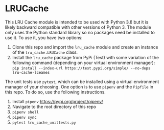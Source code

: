 # LRUCache

This LRU Cache module is intended to be used with Python 3.8 but it is likely backward compatible with other versions of Python 3. The module only uses the Python standard library so no packages need be installed to use it. To use it, you have two options: 
1. Clone this repo and import the `lru_cache` module and create an instance of the `lru_cache.LRUCache` class. 
2. Install the `lru_cache` package from PyPi (Test) with some variation of the following command (depending on your virtual environment manager): `pip install --index-url https://test.pypi.org/simple/ --no-deps lru-cache-lceames`

The unit tests use `pytest`, which can be installed using a virtual environment manager of your choosing. One option is to use `pipenv` and the `Pipfile` in this repo. To do so, use the following instructions. 

1. Install `pipenv` https://pypi.org/project/pipenv/ 
2. Navigate to the root directory of this repo
3. `pipenv shell`
4. `pipenv sync`
5. `pytest lru_cache_unittests.py`

